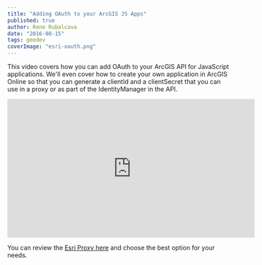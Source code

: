 ```yaml
---
title: "Adding OAuth to your ArcGIS JS Apps"
published: true
author: Rene Rubalcava
date: "2016-08-15"
tags: geodev
coverImage: "esri-oauth.png"
---
```


This video covers how you can add OAuth to your ArcGIS API for JavaScript applications. We'll even cover how to create your own application in ArcGIS Online so that you can generate a clientId and a clientSecret that you can use in a proxy or as part of the IdentityManager in the API.

<iframe width="560" height="315" src="https://www.youtube.com/embed/QaxLRtoTZls" frameborder="0" allowfullscreen></iframe>

You can review the [Esri Proxy here](https://github.com/esri/resource-proxy) and choose the best option for your needs.

